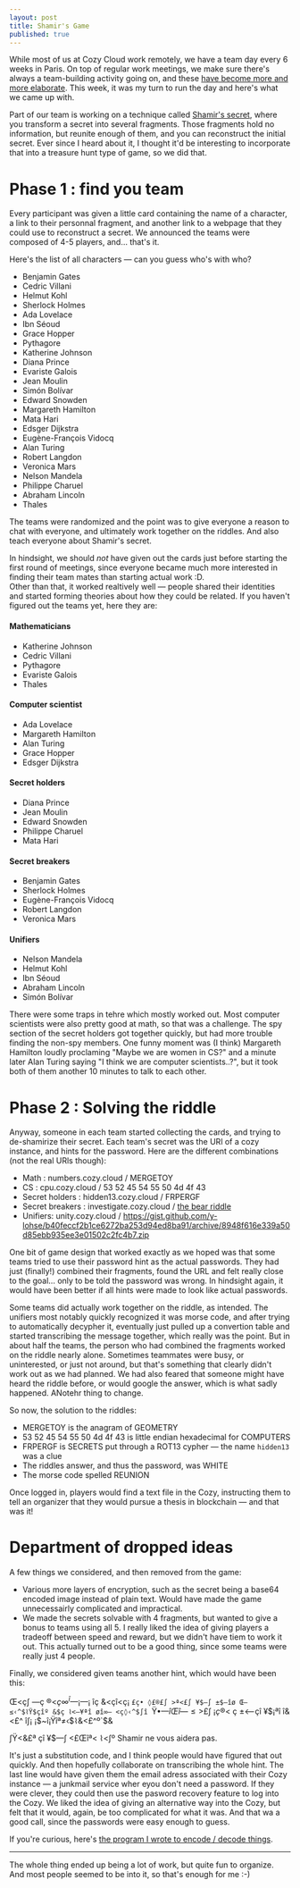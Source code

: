 ```yaml
---
layout: post
title: Shamir's Game
published: true
---
```


While most of us at Cozy Cloud work remotely, we have a team day every 6 weeks in Paris. On top of regular work meetings, we make sure there's always a team-building activity going on, and these [have become more and more elaborate](https://twitter.com/y_lohse/status/1004377312366944256). This week, it was my turn to run the day and here's what we came up with.

Part of our team is working on a technique called [Shamir's secret](https://en.wikipedia.org/wiki/Shamir%27s_Secret_Sharing), where you transform a secret into several fragments. Those fragments hold no information, but reunite enough of them, and you can reconstruct the initial secret. Ever since I heard about it, I thought it'd be interesting to incorporate that into a treasure hunt type of game, so we did that.

# Phase 1 : find you team

Every participant was given a little card containing the name of a character, a link to their personnal fragment, and another link to a webpage that they could use to reconstruct a secret. We announced the teams were composed of 4-5 players, and… that's it.

Here's the list of all characters — can you guess who's with who?

- Benjamin Gates 
- Cedric Villani  
- Helmut Kohl 
- Sherlock Holmes 
- Ada Lovelace 
- Ibn Séoud 
- Grace Hopper 
- Pythagore 
- Katherine Johnson
- Diana Prince
- Evariste Galois
- Jean Moulin 
- Simón Bolívar
- Edward Snowden 
- Margareth Hamilton 
- Mata Hari
- Edsger Dijkstra
- Eugène-François Vidocq 
- Alan Turing
- Robert Langdon 
- Veronica Mars
- Nelson Mandela 
- Philippe Charuel
- Abraham Lincoln 
- Thales

The teams were randomized and the point was to give everyone a reason to chat with everyone, and ultimately work together on the riddles. And also teach everyone about Shamir's secret.

In hindsight, we should *not* have given out the cards just before starting the first round of meetings, since everyone became much more interested in finding their team mates than starting actual work :D.  
Other than that, it worked realtively well — people shared their identities and started forming theories about how they could be related. If you haven't figured out the teams yet, here they are:

#### Mathematicians

 - Katherine Johnson 
 - Cedric Villani 
 - Pythagore 
 - Evariste Galois 
 - Thales
 
 #### Computer scientist

- Ada Lovelace 
- Margareth Hamilton 
- Alan Turing 
- Grace Hopper 
- Edsger Dijkstra

#### Secret holders

- Diana Prince 
- Jean Moulin 
- Edward Snowden 
- Philippe Charuel 
- Mata Hari

#### Secret breakers

- Benjamin Gates 
- Sherlock Holmes 
- Eugène-François Vidocq 
- Robert Langdon 
- Veronica Mars

#### Unifiers

- Nelson Mandela 
- Helmut Kohl 
- Ibn Séoud 
- Abraham Lincoln 
- Simón Bolívar

There were some traps in tehre which mostly worked out. Most computer scientists were also pretty good at math, so that was a challenge. The spy section of the secret holders got together quickly, but had more trouble finding the non-spy members. One funny moment was (I think) Margareth Hamilton loudly proclaming "Maybe we are women in CS?" and a minute later Alan Turing saying "I think we are computer scientists..?", but it took both of them another 10 minutes to talk to each other.

# Phase 2 : Solving the riddle

Anyway, someone in each team started collecting the cards, and trying to de-shamirize their secret. Each team's secret was the URl of a cozy instance, and hints for the password. Here are the different combinations (not the real URls though):

- Math : numbers.cozy.cloud / MERGETOY
- CS : cpu.cozy.cloud / 53 52 45 54 55 50 4d 4f 43
- Secret holders : hidden13.cozy.cloud / FRPERGF
- Secret breakers : investigate.cozy.cloud / [the bear riddle](https://io9.gizmodo.com/think-you-know-the-solution-to-this-classic-riddle-thi-1648069908)
- Unifiers: unity.cozy.cloud / https://gist.github.com/y-lohse/b40feccf2b1ce6272ba253d94ed8ba91/archive/8948f616e339a50d85ebb935ee3e01502c2fc4b7.zip

One bit of game design that worked exactly as we hoped was that some teams tried to use their password hint as the actual passwords. They had just (finally!) combined their fragments, found the URL and felt really close to the goal… only to be told the password was wrong. In hindsight again, it would have been better if all hints were made to look like actual passwords.

Some teams did actually work together on the riddle, as intended. The unifiers most notably quickly recognized it was morse code, and after trying to automatically decypher it, eventually just pulled up a convertion table and started transcribing the message together, which really was the point.
But in about half the teams, the person who had combined the fragments worked on the riddle nearly alone. Sometimes teammates were busy, or uninterested, or just not around, but that's something that clearly didn't work out as we had planned. We had also feared that someone might have heard the riddle before, or would google the answer, which is what sadly happened. ANotehr thing to change.

So now, the solution to the riddles:

- MERGETOY is the anagram of GEOMETRY
- 53 52 45 54 55 50 4d 4f 43 is little endian hexadecimal for COMPUTERS
- FRPERGF is SECRETS put through a ROT13 cypher — the name `hidden13` was a clue
- The riddles answer, and thus the password, was WHITE
- The morse code spelled REUNION

Once logged in, players would find a text file in the Cozy, instructing them to tell an organizer that they would pursue a thesis in blockchain — and that was it!

# Department of dropped ideas

A few things we considered, and then removed from the game:

- Various more layers of encryption, such as the secret being a base64 encoded image instead of plain text. Would have made the game unnecessairly complicated and impractical.
- We made the secrets solvable with 4 fragments, but wanted to give a bonus to teams using all 5. I really liked the idea of giving players a tradeoff between speed and reward, but we didn't have tiem to work it out. This actually turned out to be a good thing, since some teams were really just 4 people.

Finally, we considered given teams another hint, which would have been this:

Œ<ç∫ —ç ®<$ç ∞^î— ¡$—¡ îç &<çî<ç¡ `£ç• ◊£®£∫ >ª<£∫ ¥$—∫ ±$—îø Œ— ≤‹^$⌇Ÿ$çîº
&$ç ⌇<—¥ªî øî∞— <ç◊‹^$∫î `Ÿ$•—î Œî—≤ >$£∫ ¡$ç ®<~$ç ±<—çî
¥$¡ªî î&<£^ î∫¡ ¡$~î¡Ÿîª≠‹$⌇&<£^º`$&

∫Ÿ<&£ª çî ¥$—∫ <£Œîª< ⌇<∫º
Shamir ne vous aidera pas.

It's just a substitution code, and I think people would have figured that out quickly. And then hopefully collaborate on transcribing the whole hint.
The last line would have given them the email adress associated with their Cozy instance — a junkmail service wher eyou don't need a password. If they were clever, they could then use the pasword recovery feature to log into the Cozy. We liked the idea of giving an alternative way into the Cozy, but felt that it would, again, be too complicated for what it was. And that wa a good call, since the passwords were easy enough to guess.

If you're curious, here's [the program I wrote to encode / decode things](https://repl.it/repls/BurlywoodFirsthandExperiments).

_____

The whole thing ended up being a lot of work, but quite fun to organize. And most people seemed to be into it, so that's enough for me :-)

